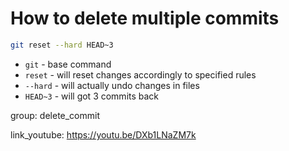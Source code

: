# How to delete multiple commits

```bash
git reset --hard HEAD~3
```

- `git` - base command
- `reset` - will reset changes accordingly to specified rules
- `--hard` - will actually undo changes in files
- `HEAD~3` - will got 3 commits back

group: delete_commit


link_youtube: https://youtu.be/DXb1LNaZM7k
